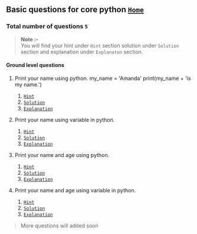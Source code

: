 ## Basic questions for core python [`Home`][home]

### Total number of questions `5`
> **Note :-**
><br>
> You will find your hint under `Hint` section solution under `Solution` section and explanation under `Explanaton` section.

#### Ground level questions

1. Print your name using python.
my_name = 'Amanda'
print(my_name + 'is my name.')
    1. [`Hint`]()
    2. [`Solution`][ga1]
    3. [`Explanation`][ge1]

1. Print your name using variable in python.

    1. [`Hint`]()
    2. [`Solution`][ga2]
    3. [`Explanation`][ge2]
    
1. Print your name and age using python.

    1. [`Hint`]()
    2. [`Solution`][ga3]
    3. [`Explanation`][ge3]
    
1. Print your name and age using variable in python.

    1. [`Hint`]()
    2. [`Solution`][ga4]
    3. [`Explanation`][ge4]
    


> More questions will added soon

[home]: ../index.md

[ga1]: ../answer/1_1.md#print-your-name-using-python
[ga2]: ../answer/1_1.md#print-your-name-using-variable-in-python
[ga3]: ../answer/1_1.md#print-your-name-and-age-using-python
[ga4]: ../answer/1_1.md#print-your-name-and-age-using-variable-in-python
[ga]: ../answer/1_1.md

[ge1]: ../explanation/1_1.md#print-statement
[ge2]: ../explanation/1_1.md#print-using-variable
[ge3]: ../explanation/1_1.md#print-the-combination-of-integer-and-string
[ge4]: ../explanation/1_1.md
[ge]: ../explanation/1_1.md
